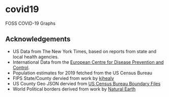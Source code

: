# covid19
FOSS COVID-19 Graphs

## Acknowledgements
- US Data from The New York Times, based on reports from state and local health agencies.
- International Data from the [European Centre for Disease Prevention and Control](https://www.ecdc.europa.eu/en/publications-data/download-todays-data-geographic-distribution-covid-19-cases-worldwide).
- Population estimates for 2019 fetched from the US Census Bureau
- FIPS State/County dervied from work by [kjhealy](https://github.com/kjhealy/fips-codes)
- US County Geo JSON dervied from [US Census Bureau Boundary Files](https://www.census.gov/geographies/mapping-files/time-series/geo/carto-boundary-file.html)
- World Political borders derived from work by [Natural Earth](https://www.naturalearthdata.com/downloads/50m-cultural-vectors/)
